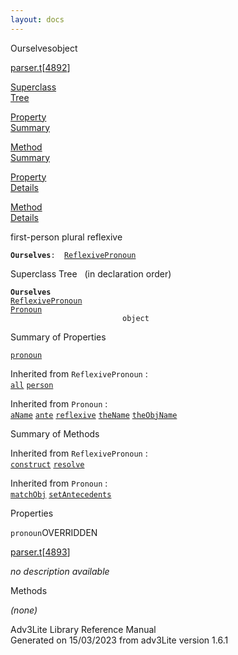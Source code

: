```yaml
---
layout: docs
---
```

<span class="title">Ourselves</span><span class="type">object</span>

[parser.t](../file/parser.t.html)\[[4892](../source/parser.t.html#4892)\]

[Superclass  
Tree](#_SuperClassTree_)

[Property  
Summary](#_PropSummary_)

[Method  
Summary](#_MethodSummary_)

[Property  
Details](#_Properties_)

[Method  
Details](#_Methods_)



first-person plural reflexive

**`Ourselves`**` :   `[`ReflexivePronoun`](../object/ReflexivePronoun.html)



<span id="_SuperClassTree_"></span>



<span class="hdln">Superclass Tree</span>   (in declaration order)



**`Ourselves`**  
[`ReflexivePronoun`](../object/ReflexivePronoun.html)  
[`Pronoun`](../object/Pronoun.html)  
`                         object`  
<span id="_PropSummary_"></span>



<span class="hdln">Summary of Properties</span>  



[`pronoun`](#pronoun)

Inherited from `ReflexivePronoun` :  
[`all`](../object/ReflexivePronoun.html#all) [`person`](../object/ReflexivePronoun.html#person)

Inherited from `Pronoun` :  
[`aName`](../object/Pronoun.html#aName) [`ante`](../object/Pronoun.html#ante) [`reflexive`](../object/Pronoun.html#reflexive) [`theName`](../object/Pronoun.html#theName) [`theObjName`](../object/Pronoun.html#theObjName)

<span id="_MethodSummary_"></span>



<span class="hdln">Summary of Methods</span>  





Inherited from `ReflexivePronoun` :  
[`construct`](../object/ReflexivePronoun.html#construct) [`resolve`](../object/ReflexivePronoun.html#resolve)

Inherited from `Pronoun` :  
[`matchObj`](../object/Pronoun.html#matchObj) [`setAntecedents`](../object/Pronoun.html#setAntecedents)

<span id="_Properties_"></span>



<span class="hdln">Properties</span>  



<span id="pronoun"></span>

`pronoun`<span class="rem">OVERRIDDEN</span>

[parser.t](../file/parser.t.html)\[[4893](../source/parser.t.html#4893)\]



*no description available*



<span id="_Methods_"></span>



<span class="hdln">Methods</span>  



*(none)*



Adv3Lite Library Reference Manual  
Generated on 15/03/2023 from adv3Lite version 1.6.1



